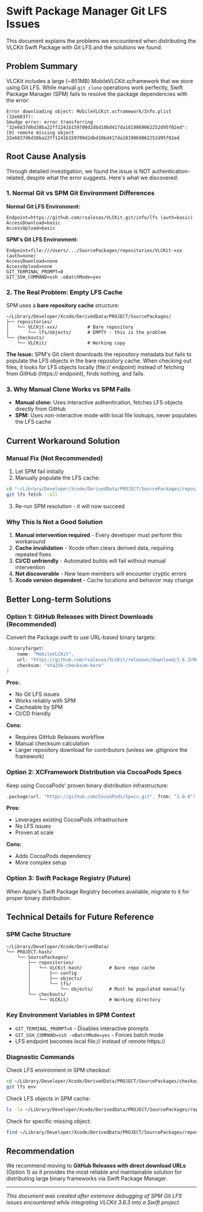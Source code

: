# Swift Package Manager Git LFS Issues

This document explains the problems we encountered when distributing the VLCKit Swift Package with Git LFS and the solutions we found.

## Problem Summary

VLCKit includes a large (~851MB) MobileVLCKit.xcframework that we store using Git LFS. While manual `git clone` operations work perfectly, Swift Package Manager (SPM) fails to resolve the package dependencies with the error:

```
Error downloading object: MobileVLCKit.xcframework/Info.plist (32e6837): 
Smudge error: error transferring "32e6837d6d38ba22ff1241b159700d2dbd10bd417da1819869062252d95f02ed": 
[0] remote missing object 32e6837d6d38ba22ff1241b159700d2dbd10bd417da1819869062252d95f02ed
```

## Root Cause Analysis

Through detailed investigation, we found the issue is NOT authentication-related, despite what the error suggests. Here's what we discovered:

### 1. Normal Git vs SPM Git Environment Differences

**Normal Git LFS Environment:**
```
Endpoint=https://github.com/rsalesas/VLCKit.git/info/lfs (auth=basic)
AccessDownload=basic
AccessUpload=basic
```

**SPM's Git LFS Environment:**
```
Endpoint=file:///Users/.../SourcePackages/repositories/VLCKit-xxx (auth=none)
AccessDownload=none
AccessUpload=none
GIT_TERMINAL_PROMPT=0
GIT_SSH_COMMAND=ssh -oBatchMode=yes
```

### 2. The Real Problem: Empty LFS Cache

SPM uses a **bare repository cache** structure:
```
~/Library/Developer/Xcode/DerivedData/PROJECT/SourcePackages/
├── repositories/
│   └── VLCKit-xxx/           # Bare repository
│       └── lfs/objects/      # EMPTY - this is the problem
└── checkouts/
    └── VLCKit/               # Working copy
```

**The Issue:** SPM's Git client downloads the repository metadata but fails to populate the LFS objects in the bare repository cache. When checking out files, it looks for LFS objects locally (file:// endpoint) instead of fetching from GitHub (https:// endpoint), finds nothing, and fails.

### 3. Why Manual Clone Works vs SPM Fails

- **Manual clone:** Uses interactive authentication, fetches LFS objects directly from GitHub
- **SPM:** Uses non-interactive mode with local file lookups, never populates the LFS cache

## Current Workaround Solution

### Manual Fix (Not Recommended)

1. Let SPM fail initially
2. Manually populate the LFS cache:
```bash
cd "~/Library/Developer/Xcode/DerivedData/PROJECT/SourcePackages/repositories/VLCKit-xxx"
git lfs fetch --all
```
3. Re-run SPM resolution - it will now succeed

### Why This Is Not a Good Solution

1. **Manual intervention required** - Every developer must perform this workaround
2. **Cache invalidation** - Xcode often clears derived data, requiring repeated fixes
3. **CI/CD unfriendly** - Automated builds will fail without manual intervention
4. **Not discoverable** - New team members will encounter cryptic errors
5. **Xcode version dependent** - Cache locations and behavior may change

## Better Long-term Solutions

### Option 1: GitHub Releases with Direct Downloads (Recommended)

Convert the Package.swift to use URL-based binary targets:

```swift
.binaryTarget(
    name: "MobileVLCKit",
    url: "https://github.com/rsalesas/VLCKit/releases/download/3.6.3/MobileVLCKit.xcframework.zip",
    checksum: "sha256-checksum-here"
)
```

**Pros:**
- No Git LFS issues
- Works reliably with SPM
- Cacheable by SPM
- CI/CD friendly

**Cons:**
- Requires GitHub Releases workflow
- Manual checksum calculation
- Larger repository download for contributors (unless we .gitignore the framework)

### Option 2: XCFramework Distribution via CocoaPods Specs

Keep using CocoaPods' proven binary distribution infrastructure:

```swift
.package(url: "https://github.com/CocoaPods/Specs.git", from: "1.0.0")
```

**Pros:**
- Leverages existing CocoaPods infrastructure
- No LFS issues
- Proven at scale

**Cons:**
- Adds CocoaPods dependency
- More complex setup

### Option 3: Swift Package Registry (Future)

When Apple's Swift Package Registry becomes available, migrate to it for proper binary distribution.

## Technical Details for Future Reference

### SPM Cache Structure
```
~/Library/Developer/Xcode/DerivedData/
└── PROJECT-hash/
    └── SourcePackages/
        ├── repositories/
        │   └── VLCKit-hash/          # Bare repo cache
        │       ├── config
        │       ├── objects/
        │       └── lfs/
        │           └── objects/      # Must be populated manually
        └── checkouts/
            └── VLCKit/               # Working directory
```

### Key Environment Variables in SPM Context
- `GIT_TERMINAL_PROMPT=0` - Disables interactive prompts
- `GIT_SSH_COMMAND=ssh -oBatchMode=yes` - Forces batch mode
- LFS endpoint becomes local file:// instead of remote https://

### Diagnostic Commands

Check LFS environment in SPM checkout:
```bash
cd ~/Library/Developer/Xcode/DerivedData/PROJECT/SourcePackages/checkouts/VLCKit
git lfs env
```

Check LFS objects in SPM cache:
```bash
ls -la ~/Library/Developer/Xcode/DerivedData/PROJECT/SourcePackages/repositories/VLCKit-*/lfs/objects/
```

Check for specific missing object:
```bash
find ~/Library/Developer/Xcode/DerivedData/PROJECT/SourcePackages/repositories/VLCKit-*/lfs/objects/ -name "*32e6837*"
```

## Recommendation

We recommend moving to **GitHub Releases with direct download URLs** (Option 1) as it provides the most reliable and maintainable solution for distributing large binary frameworks via Swift Package Manager.

---

*This document was created after extensive debugging of SPM Git LFS issues encountered while integrating VLCKit 3.6.3 into a Swift project.*